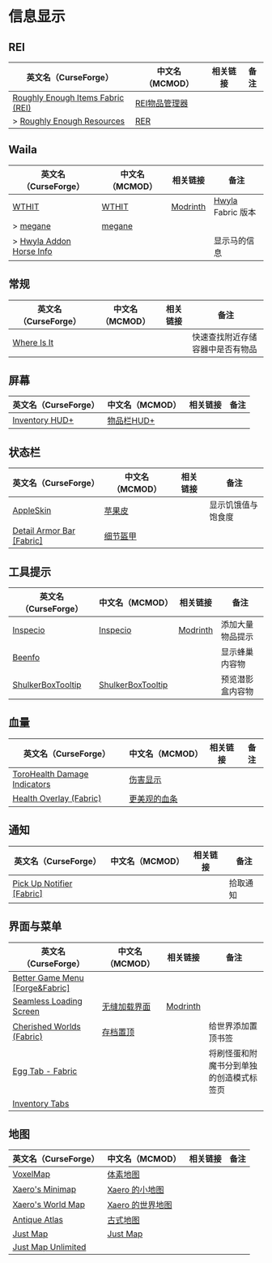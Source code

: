 # 信息显示

## REI

| 英文名（CurseForge）                                                                                   | 中文名（MCMOD）                                       | 相关链接 | 备注 |
| ------------------------------------------------------------------------------------------------------ | ----------------------------------------------------- | -------- | ---- |
| [Roughly Enough Items Fabric (REI)](https://www.curseforge.com/minecraft/mc-mods/roughly-enough-items) | [REI物品管理器](https://www.mcmod.cn/class/1674.html) |          |      |
| > [Roughly Enough Resources](https://www.curseforge.com/minecraft/mc-mods/roughly-enough-resources)    | [RER](https://www.mcmod.cn/class/2539.html)           |          |      |

## Waila

| 英文名（CurseForge）                                                                            | 中文名（MCMOD）                                | 相关链接                                       | 备注                                                     |
| ----------------------------------------------------------------------------------------------- | ---------------------------------------------- | ---------------------------------------------- | -------------------------------------------------------- |
| [WTHIT](https://www.curseforge.com/minecraft/mc-mods/wthit)                                     | [WTHIT](https://www.mcmod.cn/class/3471.html)  | [Modrinth](https://www.modrinth.com/mod/wthit) | [Hwyla](https://www.mcmod.cn/class/668.html) Fabric 版本 |
| > [megane](https://www.curseforge.com/minecraft/mc-mods/megane)                                 | [megane](https://www.mcmod.cn/class/4511.html) |                                                |                                                          |
| > [Hwyla Addon Horse Info](https://www.curseforge.com/minecraft/mc-mods/hwyla-addon-horse-info) |                                                |                                                | 显示马的信息                                             |

## 常规

| 英文名（CurseForge）                                                    | 中文名（MCMOD） | 相关链接 | 备注                             |
| ----------------------------------------------------------------------- | --------------- | -------- | -------------------------------- |
| [Where Is It](https://www.curseforge.com/minecraft/mc-mods/where-is-it) |                 |          | 快速查找附近存储容器中是否有物品 |

## 屏幕

| 英文名（CurseForge）                                                               | 中文名（MCMOD）                                    | 相关链接 | 备注 |
| ---------------------------------------------------------------------------------- | -------------------------------------------------- | -------- | ---- |
| [Inventory HUD+](https://www.curseforge.com/minecraft/mc-mods/inventory-hud-forge) | [物品栏HUD+](https://www.mcmod.cn/class/3395.html) |          |      |

## 状态栏

| 英文名（CurseForge）                                                                       | 中文名（MCMOD）                                  | 相关链接 | 备注               |
| ------------------------------------------------------------------------------------------ | ------------------------------------------------ | -------- | ------------------ |
| [AppleSkin](https://www.curseforge.com/minecraft/mc-mods/appleskin)                        | [苹果皮](https://www.mcmod.cn/class/744.html)    |          | 显示饥饿值与饱食度 |
| [Detail Armor Bar [Fabric]](https://www.curseforge.com/minecraft/mc-mods/detail-armor-bar) | [细节盔甲](https://www.mcmod.cn/class/4590.html) |          |                    |

## 工具提示

| 英文名（CurseForge）                                                                | 中文名（MCMOD）                                           | 相关链接                                          | 备注             |
| ----------------------------------------------------------------------------------- | --------------------------------------------------------- | ------------------------------------------------- | ---------------- |
| [Inspecio](https://www.curseforge.com/minecraft/mc-mods/inspecio)                   | [Inspecio](https://www.mcmod.cn/class/4279.html)          | [Modrinth](https://www.modrinth.com/mod/inspecio) | 添加大量物品提示 |
| [Beenfo](https://www.curseforge.com/minecraft/mc-mods/beenfo)                       |                                                           |                                                   | 显示蜂巢内容物   |
| [ShulkerBoxTooltip](https://www.curseforge.com/minecraft/mc-mods/shulkerboxtooltip) | [ShulkerBoxTooltip](https://www.mcmod.cn/class/2611.html) |                                                   | 预览潜影盒内容物 |

## 血量

| 英文名（CurseForge）                                                                                      | 中文名（MCMOD）                                      | 相关链接 | 备注 |
| --------------------------------------------------------------------------------------------------------- | ---------------------------------------------------- | -------- | ---- |
| [ToroHealth Damage Indicators](https://www.curseforge.com/minecraft/mc-mods/torohealth-damage-indicators) | [伤害显示](https://www.mcmod.cn/class/1015.html)     |          |      |
| [Health Overlay (Fabric)](https://www.curseforge.com/minecraft/mc-mods/health-overlay-fabric)             | [更美观的血条](https://www.mcmod.cn/class/1871.html) |          |      |

## 通知

| 英文名（CurseForge）                                                                              | 中文名（MCMOD） | 相关链接 | 备注     |
| ------------------------------------------------------------------------------------------------- | --------------- | -------- | -------- |
| [Pick Up Notifier [Fabric]](https://www.curseforge.com/minecraft/mc-mods/pick-up-notifier-fabric) |                 |          | 拾取通知 |

## 界面与菜单

| 英文名（CurseForge）                                                                              | 中文名（MCMOD）                                      | 相关链接                                                         | 备注                                     |
| ------------------------------------------------------------------------------------------------- | ---------------------------------------------------- | ---------------------------------------------------------------- | ---------------------------------------- |
| [Better Game Menu [Forge&Fabric]](https://www.curseforge.com/minecraft/mc-mods/better-game-menu)  |                                                      |                                                                  |                                          |
| [Seamless Loading Screen](https://www.curseforge.com/minecraft/mc-mods/seamless-loading-screen)   | [无缝加载界面](https://www.mcmod.cn/class/3912.html) | [Modrinth](https://www.modrinth.com/mod/seamless-loading-screen) |                                          |
| [Cherished Worlds (Fabric)](https://www.curseforge.com/minecraft/mc-mods/cherished-worlds-fabric) | [存档置顶](https://www.mcmod.cn/class/4228.html)     |                                                                  | 给世界添加置顶书签                       |
| [Egg Tab - Fabric](https://www.curseforge.com/minecraft/mc-mods/eggtab-fabric)                    |                                                      |                                                                  | 将刷怪蛋和附魔书分到单独的创造模式标签页 |
| [Inventory Tabs](https://www.curseforge.com/minecraft/mc-mods/inventory-tabs)                     |                                                      |                                                                  |                                          |

## 地图

| 英文名（CurseForge）                                                                  | 中文名（MCMOD）                                          | 相关链接 | 备注 |
| ------------------------------------------------------------------------------------- | -------------------------------------------------------- | -------- | ---- |
| [VoxelMap](https://www.curseforge.com/minecraft/mc-mods/voxelmap)                     | [体素地图](https://www.mcmod.cn/class/981.html)          |          |      |
| [Xaero's Minimap](https://www.curseforge.com/minecraft/mc-mods/xaeros-minimap)        | [Xaero 的小地图](https://www.mcmod.cn/class/1701.html)   |          |      |
| [Xaero's World Map](https://www.curseforge.com/minecraft/mc-mods/xaeros-world-map)    | [Xaero 的世界地图](https://www.mcmod.cn/class/1483.html) |          |      |
| [Antique Atlas](https://www.curseforge.com/minecraft/mc-mods/antique-atlas)           | [古式地图](https://www.mcmod.cn/class/1308.html)         |          |      |
| [Just Map](https://www.curseforge.com/minecraft/mc-mods/just-map)                     | [Just Map](https://www.mcmod.cn/class/2347.html)         |          |      |
| [Just Map Unlimited](https://www.curseforge.com/minecraft/mc-mods/just-map-unlimited) |                                                          |          |      |
